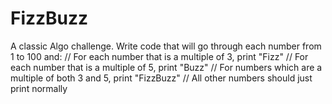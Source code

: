 # FizzBuzz
A classic Algo  challenge.  Write code that will go through each number from 1 to 100 and:  // For each number that is a multiple of 3, print "Fizz" // For each number that is a multiple of 5, print "Buzz" // For numbers which are a multiple of both 3 and 5, print "FizzBuzz" // All other numbers should just print normally
